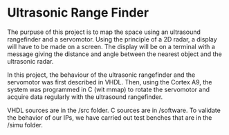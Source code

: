 # Ultrasonic Range Finder

The purpuse of this project is to map the space using an ultrasound rangefinder and a servomotor. Using the principle of a 2D radar, a display will have to be made on a screen. The display will be on a terminal with a message giving the distance and angle between the nearest object and the ultrasonic radar.

In this project, the behaviour of the ultrasonic rangefinder and the servomotor was first described in VHDL. Then, using the Cortex A9, the system was programmed in C (wit mmap) to rotate the servomotor and acquire data regularly with the ultrasound rangefinder.

VHDL sources are in the /src folder. C sources are in /software. To validate the behavior of our IPs, we have carried out test benches that are in the /simu folder.

 

 
